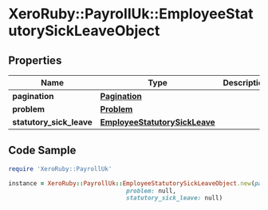 # XeroRuby::PayrollUk::EmployeeStatutorySickLeaveObject

## Properties

Name | Type | Description | Notes
------------ | ------------- | ------------- | -------------
**pagination** | [**Pagination**](Pagination.md) |  | [optional] 
**problem** | [**Problem**](Problem.md) |  | [optional] 
**statutory_sick_leave** | [**EmployeeStatutorySickLeave**](EmployeeStatutorySickLeave.md) |  | [optional] 

## Code Sample

```ruby
require 'XeroRuby::PayrollUk'

instance = XeroRuby::PayrollUk::EmployeeStatutorySickLeaveObject.new(pagination: null,
                                 problem: null,
                                 statutory_sick_leave: null)
```


